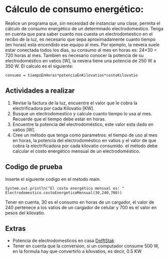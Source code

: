 # Cálculo de consumo energético:
Realice un programa que, sin necesidad de instanciar una clase, permita el cálculo de consumo energético de un determinado electrodomestico.
Tenga en cuenta que para saber cuanto nos cuesta un electrodomestico en el recibo de la luz, es necesario que sepa aproximadamente cuanto tiempo (en horas) esta encendido ese equipo al mes. Por ejemplo, la nevera suele estar conectada todos los dias, su consumo al mes en horas es: 24*30 = 720 horas al mes. Tambien es necesario conocer la potencia de su electrodoméstico en vatios [W], la nevera tiene una potencia de 250 W a 350 W. El calculo es el siguiente:

```
consumo = tiempoEnHoras*potenciaEnKilovatios*costoKilovatio
```

## Actividades a realizar
1) Revise la factura de la luz, encuentre el valor que le cobra la electrificadora por cada Kilovatio [KW].
2) Busque un electrodomestico y calcule cuanto tiempo lo usa al mes. Recuerde que el tiempo debe estar en horas.
3) Encuentre la potencia del electrodoméstico, este valor esta dado en vatios [W].
4) Cree un método que tenga como parametros: el tiempo de uso al mes en horas, la potencia del electrodoméstico en vatios y el valor de que cobra la electrificadora por cada kilovatio consumido. el método debe calcular el costo energético mensual de un electrodoméstico.


## Codigo de prueba
Inserte el siguiente codigo en el metodo main.

```
System.out.println("El costo energético mensual es: " Electrodomestico.costoEnergeticoMensual(30,240,700))
```
Tener en cuenta, 30 es el consumo en horas de un cargador, el valor de 240 pertenece a los vatios de un cargador de celular y 700 es el valor en pesos del kilovatio.

## Extras
- Potencia de electrodomesticos en casa [DelftStak](https://www.worten.es/blog/1645/cual-es-la-potencia-de-los-electrodomesticos-de-casa/)
- Tener en cuenta que la conversion, si un computador consume 500 W, en la formula hay que convertirlo a kilovatios, es decir, 0.5 KW
